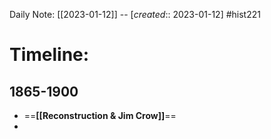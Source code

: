 Daily Note: [[2023-01-12]] -- [*created*:: 2023-01-12] #hist221 

# Timeline:

## 1865-1900
- ==**[[Reconstruction & Jim Crow]]**==
- 